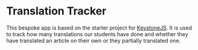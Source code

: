 Translation Tracker
===================

This bespoke app is based on the starter project for [KeystoneJS](http://keystonejs.com). It is used to track how many translations our students have done and whether they have translated an article on their own or they partially translated one.
